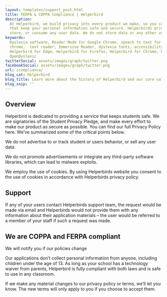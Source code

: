 ```yaml
---
layout: templates/support_post.html
title: FERPA & COPPA Compliance | Helperbird
description:
  At Helperbird, we build privacy into every product we make, so you can enjoy great experiences
  that keep your personal information safe and secure. Helperbirds privacy features don`t sell,
  store, or consume any user data. We do not store data or any other user-related content.
keywords:
  Dyslexia software, Reader Mode for Google Chrome, speech to text for chrome, Text to speech for
  chrome,  text reader, Immersive Reader, dyslexia fonts, accessibility software, dyslexia software,
  Helperbird for Edge, Helperbird for Firefox, Helperbird for Chrome, Opendyslexic for Chrome,
  OpenDyslexic
twitterSocial: assets/images/graph/twitter.png
facebookSocial: assets/images/graph/twitter.png
url: /compliance/
blog_cat: Helperbird
blog_title: Learn more about the history of Helperbird and our core values.
blog_snip: ''
---
```


## Overview

Helperbird is dedicated to providing a service that keeps students safe. We are signatories of the
Student Privacy Pledge, and make every effort to make our product as secure as possible. You can
find our full Privacy Policy here. We’ve summarized some of the critical points below.

We do not advertise to or track student or users behavior, or sell any user data.

We do not promote advertisements or integrate any third-party software libraries, which can lead to
malware exploits.

We employ the use of cookies. By using Helperbirds website you consent to the use of cookies in
accordance with Helperbirds privacy policy.

## Support

If any of your users contact Helperbirds support team, the request would be made via email and
Helperbirds would not provide them with any information about their application materials – the user
would be referred to a member of your staff if such a request was made.

## We are COPPA and FERPA compliant

We will notify you if our policies change

Our applications don’t collect personal information from anyone, including children under the age
of 13. As long as your school has a technology waiver from parents, Helperbird is fully compliant
with both laws and is safe to use in any classroom.

If we make any material changes to our privacy policy or terms, we’ll let you know. The new terms
will only apply to you if you choose to accept them.
